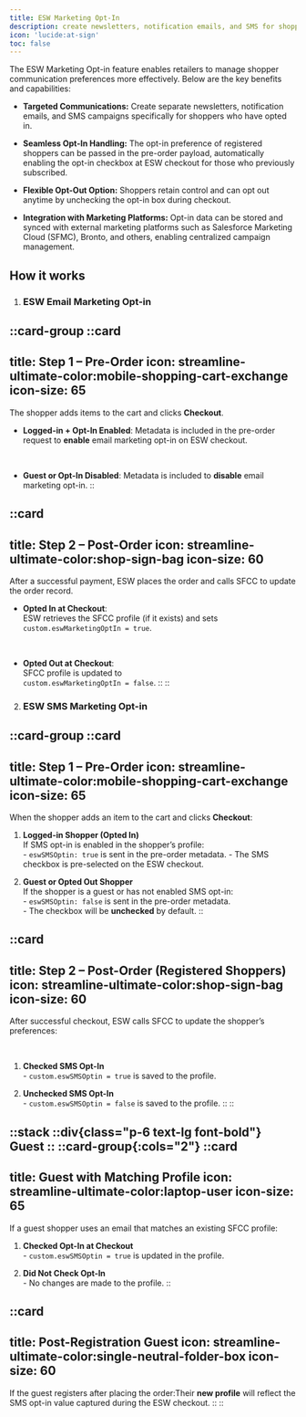 ```yaml
---
title: ESW Marketing Opt-In
description: create newsletters, notification emails, and SMS for shoppers.
icon: 'lucide:at-sign'
toc: false
---
```


The ESW Marketing Opt-in feature enables retailers to manage shopper communication preferences more effectively. Below are the key benefits and capabilities:

- **Targeted Communications:** Create separate newsletters, notification emails, and SMS campaigns specifically for shoppers who have opted in.

- **Seamless Opt-In Handling:** The opt-in preference of registered shoppers can be passed in the pre-order payload, automatically enabling the opt-in checkbox at ESW checkout for those who previously subscribed.

- **Flexible Opt-Out Option:** Shoppers retain control and can opt out anytime by unchecking the opt-in box during checkout.

- **Integration with Marketing Platforms:** Opt-in data can be stored and synced with external marketing platforms such as Salesforce Marketing Cloud (SFMC), Bronto, and others, enabling centralized campaign management.

## How it works

1. ### ESW Email Marketing Opt-in

::card-group
  ::card
  ---
  title: Step 1 – Pre-Order
  icon: streamline-ultimate-color:mobile-shopping-cart-exchange
  icon-size: 65
  ---
  The shopper adds items to the cart and clicks **Checkout**.
  
  - **Logged-in + Opt-In Enabled**: 
    Metadata is included in the pre-order request to **enable** email marketing opt-in on ESW checkout. 

    <br>
  
  - **Guest or Opt-In Disabled**: 
    Metadata is included to **disable** email marketing opt-in.
  ::

  ::card
  ---
  title: Step 2 – Post-Order
  icon: streamline-ultimate-color:shop-sign-bag
  icon-size: 60
  ---
  After a successful payment, ESW places the order and calls SFCC to update the order record. <br>

  - **Opted In at Checkout**:  
    ESW retrieves the SFCC profile (if it exists) and sets  
    `custom.eswMarketingOptIn = true`.

    <br>

  - **Opted Out at Checkout**:  
    SFCC profile is updated to  
    `custom.eswMarketingOptIn = false`.
  ::
::


2. ### ESW SMS Marketing Opt-in

::card-group
  ::card
  ---
  title: Step 1 – Pre-Order
  icon: streamline-ultimate-color:mobile-shopping-cart-exchange
  icon-size: 65
  ---
  When the shopper adds an item to the cart and clicks **Checkout**:

  1. **Logged-in Shopper (Opted In)**  
  If SMS opt-in is enabled in the shopper’s profile:  
    - `eswSMSOptin: true` is sent in the pre-order metadata. 
    - The SMS checkbox is pre-selected on the ESW checkout.


  2. **Guest or Opted Out Shopper**  
  If the shopper is a guest or has not enabled SMS opt-in:  
    - `eswSMSOptin: false` is sent in the pre-order metadata.  
    - The checkbox will be **unchecked** by default.
  ::

  ::card
  ---
  title: Step 2 – Post-Order (Registered Shoppers)
  icon: streamline-ultimate-color:shop-sign-bag
  icon-size: 60
  ---
  After successful checkout, ESW calls SFCC to update the shopper’s preferences:
  
  <br>

  1. **Checked SMS Opt-In**  
    - `custom.eswSMSOptin = true` is saved to the profile.


  2. **Unchecked SMS Opt-In**  
    - `custom.eswSMSOptin = false` is saved to the profile.
  ::
::

::stack
  ::div{class="p-6 text-lg font-bold"}
  Guest
  ::
  ::card-group{:cols="2"}
  ::card
  ---
  title: Guest with Matching Profile
  icon: streamline-ultimate-color:laptop-user
  icon-size: 65
  ---
  If a guest shopper uses an email that matches an existing SFCC profile:
  1. **Checked Opt-In at Checkout**  
    - `custom.eswSMSOptin = true` is updated in the profile.

  2. **Did Not Check Opt-In**  
    - No changes are made to the profile.
  ::

  ::card
  ---
  title: Post-Registration Guest
  icon: streamline-ultimate-color:single-neutral-folder-box
  icon-size: 60
  ---
  If the guest registers after placing the order:Their **new profile** will reflect the SMS opt-in value captured during the ESW checkout.
  ::
::